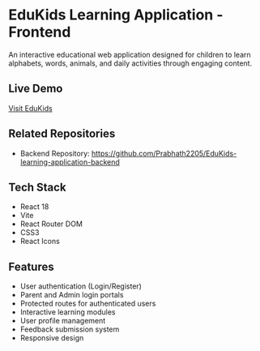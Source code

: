# EduKids Learning Application - Frontend

An interactive educational web application designed for children to learn alphabets, words, animals, and daily activities through engaging content.

## Live Demo

[Visit EduKids](https://edu-kids-learning-application-front.vercel.app)

## Related Repositories

- Backend Repository: https://github.com/Prabhath2205/EduKids-learning-application-backend

## Tech Stack

- React 18
- Vite
- React Router DOM
- CSS3
- React Icons

## Features

- User authentication (Login/Register)
- Parent and Admin login portals
- Protected routes for authenticated users
- Interactive learning modules
- User profile management
- Feedback submission system
- Responsive design
